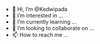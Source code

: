 - 👋 Hi, I’m @Kedwipada
- 👀 I’m interested in ...
- 🌱 I’m currently learning ...
- 💞️ I’m looking to collaborate on ...
- 📫 How to reach me ...

<!---
Kedwipada/Kedwipada is a ✨ special ✨ repository because its `README.md` (this file) appears on your GitHub profile.
You can click the Preview link to take a look at your changes.
--->
